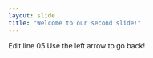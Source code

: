 ```yaml
---
layout: slide
title: "Welcome to our second slide!"
---
```

Edit line 05
Use the left arrow to go back!
